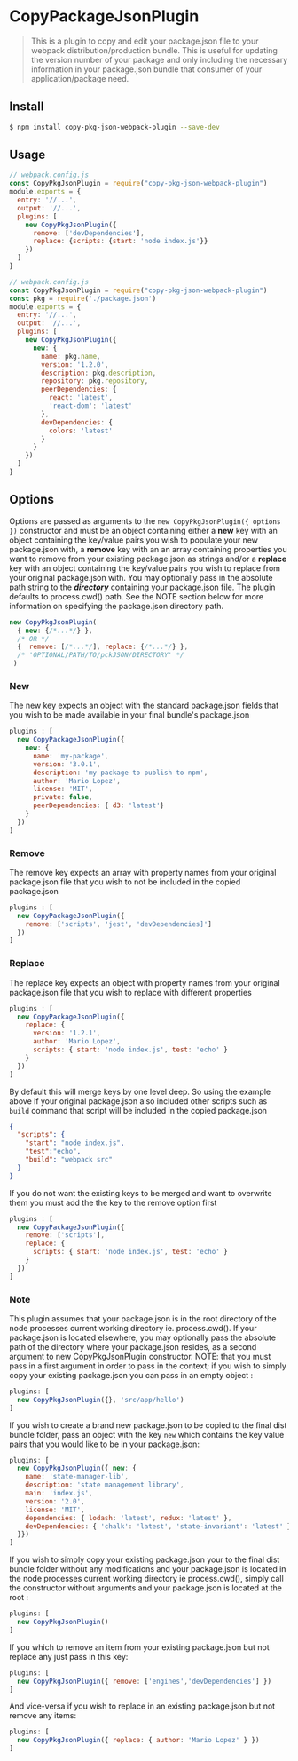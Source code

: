 # CopyPackageJsonPlugin

> This is a plugin to copy and edit your package.json file to your webpack distribution/production bundle. This is useful for updating the version number of your package and only including the necessary information in your package.json bundle that consumer of your application/package need.

## Install

```sh
$ npm install copy-pkg-json-webpack-plugin --save-dev
```

## Usage

```javascript
// webpack.config.js
const CopyPkgJsonPlugin = require("copy-pkg-json-webpack-plugin")
module.exports = {
  entry: '//...',
  output: '//...',
  plugins: [
    new CopyPkgJsonPlugin({
      remove: ['devDependencies'],
      replace: {scripts: {start: 'node index.js'}}
    })
  ]
}
```
```javascript
// webpack.config.js
const CopyPkgJsonPlugin = require("copy-pkg-json-webpack-plugin")
const pkg = require('./package.json')
module.exports = {
  entry: '//...',
  output: '//...',
  plugins: [
    new CopyPkgJsonPlugin({      
      new: {
        name: pkg.name,
        version: '1.2.0',
        description: pkg.description,
        repository: pkg.repository,
        peerDependencies: {
          react: 'latest',
          'react-dom': 'latest'
        },
        devDependencies: {
          colors: 'latest'
        } 
      }
    })
  ]
}
```


## Options
Options are passed as arguments to the `new CopyPkgJsonPlugin({ options })` constructor and must be an object containing either a **new** key with an object containing the key/value pairs you wish to populate your new package.json with, a **remove** key with an an array containing properties you want to remove from your existing package.json as strings and/or a **replace** key with an object containing the key/value pairs you wish to replace from your original package.json with. You may optionally pass in the absolute path string to the ***directory*** containing your package.json file. The plugin defaults to process.cwd() path. See the NOTE section below for more information on specifying the package.json directory path.

```javascript
new CopyPkgJsonPlugin(
  { new: {/*...*/} },
  /* OR */
  {  remove: [/*...*/], replace: {/*...*/} }, 
  /* 'OPTIONAL/PATH/TO/pckJSON/DIRECTORY' */
 )
```

### New
The new key expects an object with the standard package.json fields that you wish to be made available in your final bundle's package.json
```javascript
plugins : [
  new CopyPackageJsonPlugin({
    new: {
      name: 'my-package',
      version: '3.0.1',
      description: 'my package to publish to npm',
      author: 'Mario Lopez',
      license: 'MIT',
      private: false,
      peerDependencies: { d3: 'latest'}
    }
  })
] 
```

### Remove
The remove key expects an array with property names from your original package.json file that you wish to not be included in the copied package.json 
```javascript
plugins : [
  new CopyPackageJsonPlugin({
    remove: ['scripts', 'jest', 'devDependencies]']
  })
] 
```
### Replace
The replace key expects an object with property names from your original package.json file that you wish to replace with different properties
```javascript
plugins : [
  new CopyPackageJsonPlugin({
    replace: {
      version: '1.2.1',
      author: 'Mario Lopez',
      scripts: { start: 'node index.js', test: 'echo' }    
    }
  })
] 
```
By default this will merge keys by one level deep. So using the example above if your original package.json also included other scripts such as `build` command that script will be included in the copied package.json
```json
{
  "scripts": {
    "start": "node index.js", 
    "test":"echo", 
    "build": "webpack src" 
  }
}   
```
If you do not want the existing keys to be merged and want to overwrite them you must add the the key to the remove option first 
```javascript
plugins : [
  new CopyPackageJsonPlugin({
    remove: ['scripts'],
    replace: {
      scripts: { start: 'node index.js', test: 'echo' }    
    }
  })
] 
```

### Note 
This plugin assumes that your package.json is in the root directory of the node processes current working directory ie. 
process.cwd(). If your package.json is located elsewhere, you may optionally pass the absolute path of the directory where your package.json resides, as a second argument to new CopyPkgJsonPlugin constructor. NOTE: that you must pass in a first argument in order to pass in the context; if you wish to simply copy your existing package.json you can pass in an empty object :
```javascript
plugins: [ 
  new CopyPkgJsonPlugin({}, 'src/app/hello') 
]

```
If you wish to create a brand new package.json to be copied to the final dist bundle folder, pass an object with the key `new` which contains the key value pairs that you would like to be in your package.json: 
```javascript
plugins: [
  new CopyPkgJsonPlugin({ new: {
    name: 'state-manager-lib',
    description: 'state management library',
    main: 'index.js',
    version: '2.0',
    license: 'MIT',
    dependencies: { lodash: 'latest', redux: 'latest' },
    devDependencies: { 'chalk': 'latest', 'state-invariant': 'latest' }
  }}) 
]
```  
If you wish to simply copy your existing package.json your to the final dist bundle folder without any modifications and your package.json is located in the node processes current working directory ie process.cwd(), simply call the constructor without arguments and your package.json is located at the root : 
```javascript
plugins: [
  new CopyPkgJsonPlugin() 
]
```
If you which to remove an item from your existing package.json but not replace any just pass in this key:
```javascript
plugins: [ 
  new CopyPkgJsonPlugin({ remove: ['engines','devDependencies'] }) 
]
```
And vice-versa if you wish to replace in an existing package.json but not remove any items:
```javascript
plugins: [ 
  new CopyPkgJsonPlugin({ replace: { author: 'Mario Lopez' } }) 
]
```

